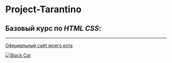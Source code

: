 # Project-Tarantino
## Базовый курс по ***HTML CSS***:

___

[Официальный сайт моего кота](https://dezolder.github.io/Project-Tarantino/ "Click to Go")

[![Black Cat](https://dezolder.github.io/Project-Tarantino/pic/20170816_110229.jpg "Black Cat")](https://dezolder.github.io/Project-Tarantino/)

